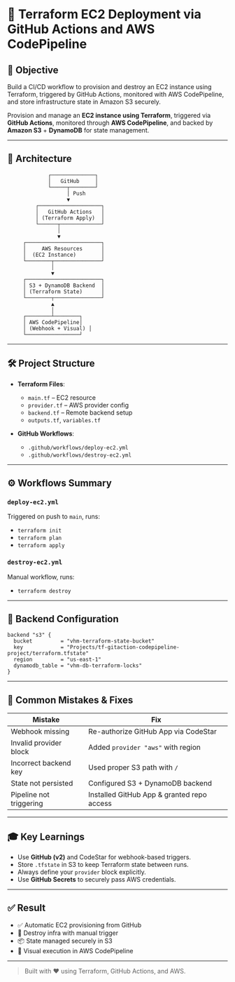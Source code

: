 # 🚀 Terraform EC2 Deployment via GitHub Actions and AWS CodePipeline

## 🎯 Objective

Build a CI/CD workflow to provision and destroy an EC2 instance using Terraform, triggered by GitHub Actions, monitored with AWS CodePipeline, and store infrastructure state in Amazon S3 securely.

Provision and manage an **EC2 instance using Terraform**, triggered via **GitHub Actions**, monitored through **AWS CodePipeline**, and backed by **Amazon S3** + **DynamoDB** for state management.


---

## 🧱 Architecture

```
             ┌──────────────┐
             │   GitHub     │
             └─────┬────────┘
                   │ Push
                   ▼
         ┌────────────────────┐
         │   GitHub Actions   │
         │ (Terraform Apply)  │
         └──────┬─────────────┘
                │
                ▼
     ┌────────────────────────┐
     │     AWS Resources      │
     │  (EC2 Instance)        │
     └────────┬───────────────┘
              │
              ▼
     ┌────────────────────────┐
     │ S3 + DynamoDB Backend  │
     │ (Terraform State)      │
     └────────┬───────────────┘
              ▲
              │
     ┌────────┴────────┐
     │ AWS CodePipeline│
     │ (Webhook + Visual) │
     └─────────────────┘
```

---

## 🛠️ Project Structure

- **Terraform Files**:
  - `main.tf` – EC2 resource
  - `provider.tf` – AWS provider config
  - `backend.tf` – Remote backend setup
  - `outputs.tf`, `variables.tf`

- **GitHub Workflows**:
  - `.github/workflows/deploy-ec2.yml`
  - `.github/workflows/destroy-ec2.yml`

---

## ⚙️ Workflows Summary

### `deploy-ec2.yml`

Triggered on push to `main`, runs:
- `terraform init`
- `terraform plan`
- `terraform apply`

### `destroy-ec2.yml`

Manual workflow, runs:
- `terraform destroy`

---

## 💾 Backend Configuration

```hcl
backend "s3" {
  bucket         = "vhm-terraform-state-bucket"
  key            = "Projects/tf-gitaction-codepipeline-project/terraform.tfstate"
  region         = "us-east-1"
  dynamodb_table = "vhm-db-terraform-locks"
}
```

---

## 🧪 Common Mistakes & Fixes

| Mistake | Fix |
|--------|------|
| Webhook missing | Re-authorize GitHub App via CodeStar |
| Invalid provider block | Added `provider "aws"` with region |
| Incorrect backend key | Used proper S3 path with `/` |
| State not persisted | Configured S3 + DynamoDB backend |
| Pipeline not triggering | Installed GitHub App & granted repo access |

---

## 🎓 Key Learnings

- Use **GitHub (v2)** and CodeStar for webhook-based triggers.
- Store `.tfstate` in S3 to keep Terraform state between runs.
- Always define your `provider` block explicitly.
- Use **GitHub Secrets** to securely pass AWS credentials.

---

## ✅ Result

- ✅ Automatic EC2 provisioning from GitHub
- 🔁 Destroy infra with manual trigger
- 📦 State managed securely in S3
- 👀 Visual execution in AWS CodePipeline

---

> Built with ❤️ using Terraform, GitHub Actions, and AWS.
